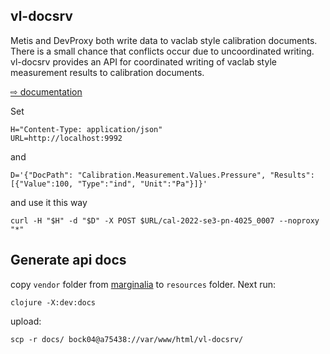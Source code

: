 vl-docsrv
---------

Metis and DevProxy both write data to vaclab style calibration
documents. There is a small chance that conflicts occur due to
uncoordinated writing.  vl-docsrv provides an API for coordinated
writing of vaclab style measurement results to calibration documents.

[⇨ documentation](https://a75438.berlin.ptb.de/vl-docsrv/docs/uberdoc.html)

Set

```shell
H="Content-Type: application/json"
URL=http://localhost:9992

```


and

```shell
D='{"DocPath": "Calibration.Measurement.Values.Pressure", "Results":[{"Value":100, "Type":"ind", "Unit":"Pa"}]}'
```



and use it this way




```shell
curl -H "$H" -d "$D" -X POST $URL/cal-2022-se3-pn-4025_0007 --noproxy "*"
```



## Generate api docs

copy `vendor` folder from [marginalia](https://github.com/wactbprot/marginalia) to `resources` folder. Next run:


```shell
clojure -X:dev:docs
```


upload:

```shell
scp -r docs/ bock04@a75438://var/www/html/vl-docsrv/
```
